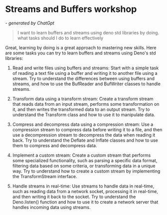 # Streams and Buffers workshop
*- generated  by ChatGpt*

> I want to learn buffers and streams using deno std libraries by doing. what tasks should I do to learn effectively

Great, learning by doing is a great approach to mastering new skills. Here are some tasks you can try to learn buffers and streams using Deno's std libraries:

1. Read and write files using buffers and streams: Start with a simple task of reading a text file using a buffer and writing it to another file using a stream. Try to understand the differences between using buffers and streams, and how to use the BufReader and BufWriter classes to handle streams.

2. Transform data using a transform stream: Create a transform stream that reads data from an input stream, performs some transformation on it, and then writes the transformed data to an output stream. Try to understand the Transform class and how to use it to manipulate data.

3. Compress and decompress data using a compression stream: Use a compression stream to compress data before writing it to a file, and then use a decompression stream to decompress the data when reading it back. Try to understand the Deflate and Inflate classes and how to use them to compress and decompress data.

4. Implement a custom stream: Create a custom stream that performs some specialized functionality, such as parsing a specific data format, filtering data based on some criteria, or transforming data in a unique way. Try to understand how to create a custom stream by implementing the TransformStream interface.

5. Handle streams in real-time: Use streams to handle data in real-time, such as reading data from a network socket, processing it in real-time, and then writing it back to the socket. Try to understand the Deno.listen() function and how to use it to create a network server that handles incoming data using streams.